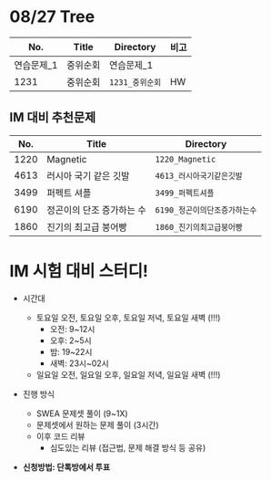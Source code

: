 # 08/27 Tree


| No.        | Title    | Directory       | 비고 |
| ---------- | -------- | --------------- | ---- |
| 연습문제_1 | 중위순회 | 연습문제_1      |      |
| 1231       | 중위순회 | `1231_중위순회` | HW   |



## IM 대비 추천문제

| No.  | Title                     | Directory                     |
| ---- | ------------------------- | ----------------------------- |
| 1220 | Magnetic                  | `1220_Magnetic`               |
| 4613 | 러시아 국기 같은 깃발     | `4613_러시아국기같은깃발`     |
| 3499 | 퍼펙트 셔플               | `3499_퍼펙트셔플`             |
| 6190 | 정곤이의 단조 증가하는 수 | `6190_정곤이의단조증가하는수` |
| 1860 | 진기의 최고급 붕어빵      | `1860_진기의최고급붕어빵`     |



# IM 시험 대비 스터디!

- 시간대
  - 토요일 오전, 토요일 오후, 토요일 저녁, 토요일 새벽 (!!!)
    - 오전: 9~12시
    - 오후: 2~5시
    - 밤: 19~22시
    - 새벽: 23시~02시
  - 일요일 오전, 일요일 오후, 일요일 저녁, 일요일 새벽 (!!!)
- 진행 방식
  - SWEA 문제셋 풀이 (9~1X)
  - 문제셋에서 원하는 문제 풀이 (3시간)
  - 이후 코드 리뷰
    - 심도있는 리뷰 (접근법, 문제 해결 방식 등 공유)

- **신청방법: 단톡방에서 투표**





